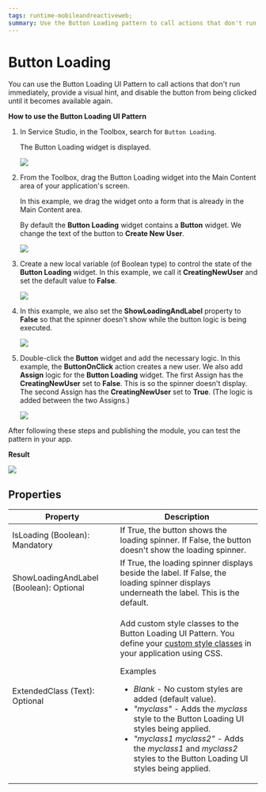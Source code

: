 ```yaml
---
tags: runtime-mobileandreactiveweb;  
summary: Use the Button Loading pattern to call actions that don't run immediately.
---
```


# Button Loading

You can use the Button Loading UI Pattern to call actions that don't run immediately, provide a visual hint, and disable the button from being clicked until it becomes available again.


**How to use the Button Loading UI Pattern**

1. In Service Studio, in the Toolbox, search for `Button Loading`.

    The Button Loading widget is displayed.

    ![](<images/buttonloading-1-ss.png>)

1. From the Toolbox, drag the Button Loading widget into the Main Content area of your application's screen.

    In this example, we drag the widget onto a form that is already in the Main Content area.

    By default the **Button Loading** widget contains a **Button** widget. We change the text of the button to **Create New User**.

    ![](<images/buttonloading-2-ss.png>)

3. Create a new local variable (of Boolean type) to control the state of the **Button Loading** widget. In this example, we call it **CreatingNewUser** and set the default value to **False**.

    ![](<images/buttonloading-3-ss.png>)

1. In this example, we also set the **ShowLoadingAndLabel** property to **False** so that the spinner doesn't show while the button logic is being executed.

    ![](<images/buttonloading-4-ss.png>)

5. Double-click the **Button** widget and add the necessary logic. In this example, the **ButtonOnClick** action creates a new user. We also add **Assign** logic for the **Button Loading** widget. The first Assign has the **CreatingNewUser** set to **False**. This is so the spinner doesn't display. The second Assign has the **CreatingNewUser** set to **True**. (The logic is added between the two Assigns.)

    ![](<images/buttonloading-5-ss.png>)

After following these steps and publishing the module, you can test the pattern in your app.

**Result**

![](<images/buttonloading-6-ss.png>)


## Properties

| Property | Description |
|---|---|
| IsLoading (Boolean): Mandatory | If True, the button shows the loading spinner. If False, the button doesn't show the loading spinner. |
| ShowLoadingAndLabel (Boolean): Optional | If True, the loading spinner displays beside the label. If False, the loading spinner displays underneath the label. This is the default. |
| ExtendedClass (Text): Optional | <p>Add custom style classes to the Button Loading UI Pattern. You define your [custom style classes](../../../look-feel/css.md) in your application using CSS.</p> <p>Examples <ul><li>_Blank_ - No custom styles are added (default value).</li><li>_"myclass"_ - Adds the _myclass_ style to the Button Loading UI styles being applied.</li><li>_"myclass1 myclass2"_ - Adds the _myclass1_ and _myclass2_ styles to the Button Loading UI styles being applied.</li></ul></p> |
